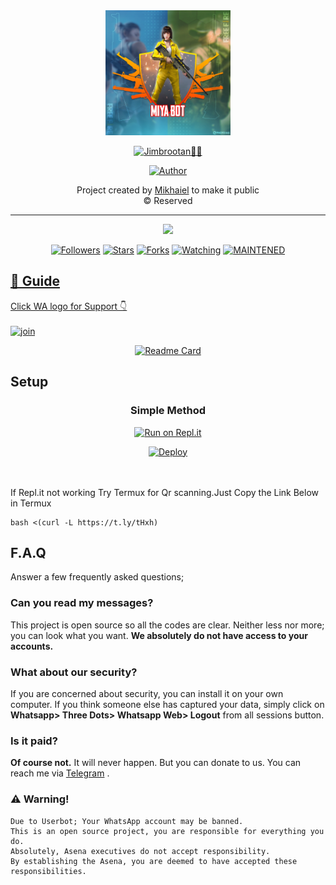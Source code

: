 <div align="center">
  <img border-radius: 15px src="jerry.jpg" width="200" height="200"/>

   <p align="center">

<a href="#"><img title="Jimbrootan🧞‍♂️" src="https://img.shields.io/badge/Jimbrootan%F0%9F%A7%9E%E2%80%8D%E2%99%82%EF%B8%8F-blueviolet?&style=for-the-badge"></a>
</p>
  <p align="center">
<a href="https://github.com/Mikhaiel"><img title="Author" src="https://img.shields.io/badge/Author-Mikhaiel-Offical/Jimbrootan?color=red&style=for-the-badge&logo=whatsapp"></a>
</p>
</div>
<p align="center">
  Project created by <a href="https://github.com/Mikhaiel">Mikhaiel</a> to make it public
    <br>
       © Reserved 
    <br>
</p>

----

  <p align="center">
  <a href="httsp://github.com/Mikhaiel/Jinnh-">
    <img src="https://img.shields.io/github/repo-size/Mikhaiel/Jinnh?color=green&label=Repo%20total%20size&style=plastic">
<p align="center">
<a href="https://github.com/Mikhaiel/followers"><img title="Followers" src="https://img.shields.io/github/followers/Mikhaiel?color=blue&style=flat-square"></a>
<a href="https://github.com/Mikhaiel/Jinnh-/stargazers/"><img title="Stars" src="https://img.shields.io/github/stars/Mikhaiel/Jinnh?color=blue&style=flat-square"></a>
<a href="https://github.com/Mikhaiel/Jinnh-/network/members"><img title="Forks" src="https://img.shields.io/github/forks/Mikhaiel/Jinnh?color=blue&style=flat-square"></a>
<a href="https://github.com/Mikhaiel/Jinnh-/watchers"><img title="Watching" src="https://img.shields.io/github/watchers/Mikhaiel/Jinnh?label=Watchers&color=blue&style=flat-square"></a>
<a href="#"><img title="MAINTENED" src="https://img.shields.io/badge/UNMAINTENED-YES-blue.svg"</a>
</p>

## 📢 Guide
  
Click WA logo for Support 👇
    <br>
<br>
  [![join](https://github.com/Alien-alfa/PublicBot/blob/main/wlogo.svg.png)](https://chat.whatsapp.com/Buyz3sEdhaWB0Rp7gtsKjd)
  <div align="center">

  [![Readme Card](https://github-readme-stats.vercel.app/api/pin/?username=Mikhaiel&repo=Jinnh&theme=nightowl)](https://github.com/Mikhaiel/Jinnh)
  </div>

## Setup
<div align="center">

  ### Simple Method
  
[![Run on Repl.it](https://repl.it/badge/github/quiec/whatsAlfa)](https://replit.com/@Mikhaiel/Jimbrootan)

[![Deploy](https://www.herokucdn.com/deploy/button.svg)](https://heroku.com/deploy?template=https://github.com/realmikhaiel/Jinnh-)
     </div>
<br>
<br >
If Repl.it not working Try Termux for Qr scanning.Just Copy the Link Below in Termux
```
bash <(curl -L https://t.ly/tHxh)
``` 

## F.A.Q
Answer a few frequently asked questions;
### Can you read my messages?
This project is open source so all the codes are clear. Neither less nor more; you can look what you want. **We absolutely do not have access to your accounts.**

### What about our security?
If you are concerned about security, you can install it on your own computer. If you think someone else has captured your data, simply click on **Whatsapp> Three Dots> Whatsapp Web> Logout** from all sessions button.

### Is it paid?
**Of course not.** It will never happen. But you can donate to us. You can reach me via [Telegram](https://t.me/fusuf) .

### ⚠️ Warning! 
```
Due to Userbot; Your WhatsApp account may be banned.
This is an open source project, you are responsible for everything you do. 
Absolutely, Asena executives do not accept responsibility.
By establishing the Asena, you are deemed to have accepted these responsibilities.
```
